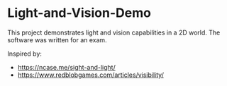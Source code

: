 # Light-and-Vision-Demo

This project demonstrates light and vision capabilities in a 2D world.
The software was written for an exam.

Inspired by:

- https://ncase.me/sight-and-light/
- https://www.redblobgames.com/articles/visibility/
